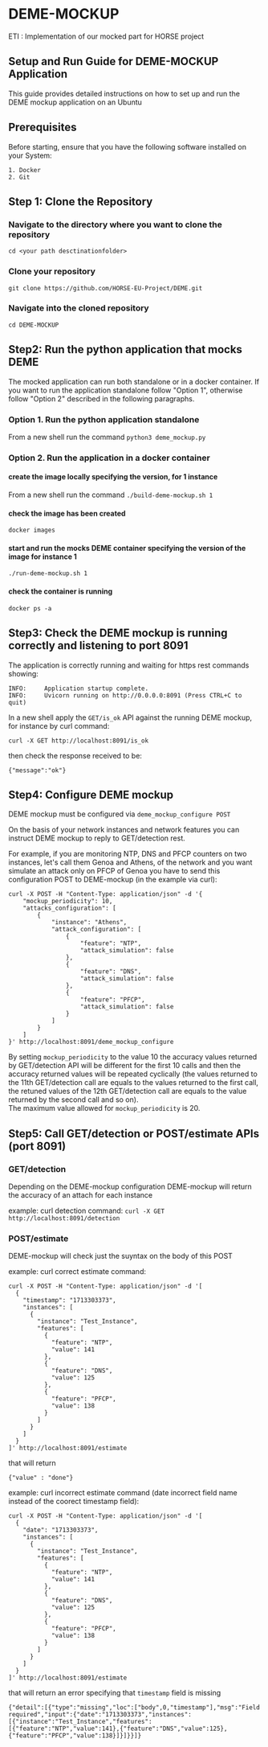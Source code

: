# DEME-MOCKUP
ETI : Implementation of our mocked part for HORSE project

## Setup and Run Guide for DEME-MOCKUP Application
This guide provides detailed instructions on how to set up and run the DEME mockup application on an Ubuntu

## Prerequisites
Before starting, ensure that you have the following software installed on your System:

```
1. Docker
2. Git
```

## Step 1: Clone the Repository
### Navigate to the directory where you want to clone the repository
```cd <your path desctinationfolder>```

### Clone your repository
```git clone https://github.com/HORSE-EU-Project/DEME.git```

### Navigate into the cloned repository

```cd DEME-MOCKUP```

## Step2: Run the python application that mocks DEME
The mocked application can run both standalone or in a docker container.
If you want to run the application standalone follow "Option 1", otherwise follow "Option 2" described in the following paragraphs.

### Option 1. Run the python application standalone
From a new shell run the command
```python3 deme_mockup.py```

### Option 2. Run the application in a docker container
#### create the image locally specifying the version, for 1 instance
From a new shell run the command
```./build-deme-mockup.sh 1```

#### check the image has been created
```docker images```

#### start and run the mocks DEME container specifying the version of the image for instance 1
```./run-deme-mockup.sh 1```


#### check the container is running
```docker ps -a```

## Step3: Check the DEME mockup is running correctly and listening to port 8091
The application is correctly running and waiting for https rest commands showing:

```
INFO:     Application startup complete.
INFO:     Uvicorn running on http://0.0.0.0:8091 (Press CTRL+C to quit)
```

In a new shell apply the ```GET/is_ok``` API against the running DEME mockup, for instance by curl command:

```curl -X GET http://localhost:8091/is_ok```

then check the response received to be:

```{"message":"ok"}```

## Step4: Configure DEME mockup

DEME mockup must be configured via ```deme_mockup_configure POST```

On the basis of your network instances and network features you can instruct DEME mockup to reply to GET/detection rest.

For example, if you are monitoring NTP, DNS and PFCP counters on two instances, let's call them Genoa and Athens, of the network and you want simulate an attack only on PFCP of Genoa you have to send this configuration POST to DEME-mockup (in the example via curl):

```
curl -X POST -H "Content-Type: application/json" -d '{
    "mockup_periodicity": 10,
    "attacks_configuration": [
        {
            "instance": "Athens",
            "attack_configuration": [
                {
                    "feature": "NTP",
                    "attack_simulation": false
                },
                {
                    "feature": "DNS",
                    "attack_simulation": false
                },
                {
                    "feature": "PFCP",
                    "attack_simulation": false
                }
            ]
        }
    ]
}' http://localhost:8091/deme_mockup_configure
```
By setting ```mockup_periodicity``` to the value 10 the accuracy values ​​returned by GET/detection API will be different for the first 10 calls and then the accuracy ​​returned values will be repeated cyclically (the values returned to the 11th GET/detection call are equals to the values returned to the first call, the retuned values of the 12th GET/detection call are equals to the value returned by the second call and so on).\
The maximum value allowed for ```mockup_periodicity``` is 20.


## Step5: Call GET/detection or POST/estimate APIs (port 8091)
### GET/detection
Depending on the DEME-mockup configuration DEME-mockup  will return the accuracy of an attach for each instance

example: curl detection command:
```curl -X GET http://localhost:8091/detection```

### POST/estimate
DEME-mockup will check just the suyntax on the body of this POST

example: curl correct estimate command:
```
curl -X POST -H "Content-Type: application/json" -d '[
  {
    "timestamp": "1713303373",
    "instances": [
      {
        "instance": "Test_Instance",
        "features": [
          {
            "feature": "NTP",
            "value": 141
          },
          {
            "feature": "DNS",
            "value": 125
          },
          {
            "feature": "PFCP",
            "value": 138
          }
        ]
      }
    ]
  }
]' http://localhost:8091/estimate
```
that will return 
```
{"value" : "done"}
```

example: curl incorrect estimate command (date incorrect field name instead of the coorect timestamp field):
```
curl -X POST -H "Content-Type: application/json" -d '[
  {
    "date": "1713303373",
    "instances": [
      {
        "instance": "Test_Instance",
        "features": [
          {
            "feature": "NTP",
            "value": 141
          },
          {
            "feature": "DNS",
            "value": 125
          },
          {
            "feature": "PFCP",
            "value": 138
          }
        ]
      }
    ]
  }
]' http://localhost:8091/estimate
```
that will return an error specifying that ```timestamp``` field is missing 
```
{"detail":[{"type":"missing","loc":["body",0,"timestamp"],"msg":"Field required","input":{"date":"1713303373","instances":[{"instance":"Test_Instance","features":[{"feature":"NTP","value":141},{"feature":"DNS","value":125},{"feature":"PFCP","value":138}]}]}}]}
```
